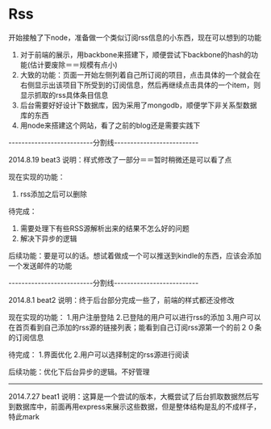 Rss
===

开始接触了下node，准备做一个类似订阅rss信息的小东西，现在可以想到的功能
1. 对于前端的展示，用backbone来搭建下，顺便尝试下backbone的hash的功能(估计要废除＝＝规模有点小)
2. 大致的功能：页面一开始左侧列着自己所订阅的项目，点击具体的一个就会在右侧显示出该项目下所受到的订阅信息，然后再继续点击具体的一个item，则显示抓取的rss具体条目信息
3. 后台需要好好设计下数据库，因为采用了mongodb，顺便学下非关系型数据库的东西
4. 用node来搭建这个网站，看了之前的blog还是需要实践下

--------------------------分割线--------------------------

2014.8.19 beat3
说明：样式修改了一部分＝＝暂时稍微还是可以看了点

现在实现的功能：
1. rss添加之后可以删除

待完成：
1. 需要处理下有些RSS源解析出来的结果不怎么好的问题
2. 解决下异步的逻辑


后续功能：要是可以的话。想试着做成一个可以推送到kindle的东西，应该会添加一个发送邮件的功能

--------------------------分割线--------------------------

2014.8.1 beat2
说明：终于后台部分完成一些了，前端的样式都还没修改

现在实现的功能：
1.用户注册登陆
2.已登陆的用户可以进行rss的添加
3.用户可以在首页看到自己添加的rss源的链接列表；能看到自己订阅rss源第一个的前２０条的订阅信息

待完成：
1.界面优化
2.用户可以选择制定的rss源进行阅读

后续功能：优化下后台异步的逻辑。不好管理

---------------------------------------------------------
2014.7.27 beat1
说明：这算是一个尝试的版本，大概尝试了后台抓取数据然后写到数据库中，前面再用express来展示这些数据，但是整体结构是乱的不成样子，特此mark

